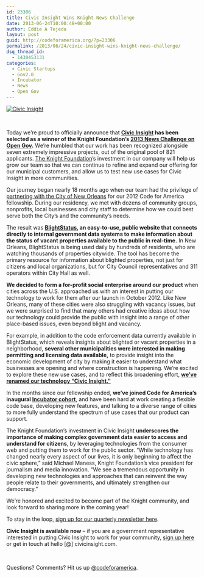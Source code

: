 ```yaml
---
id: 23306
title: Civic Insight Wins Knight News Challenge
date: 2013-06-24T10:00:48+00:00
author: Eddie A Tejeda
layout: post
guid: http://codeforamerica.org/?p=23306
permalink: /2013/06/24/civic-insight-wins-knight-news-challenge/
dsq_thread_id:
  - 1430453131
categories:
  - Civic Startups
  - Gov2.0
  - Incubator
  - News
  - Open Gov
---
```

[<img class="alignleft size-full wp-image-23301" title="Civic Insight" alt="Civic Insight" src="http://codeforamerica.org/wp-content/uploads/2013/06/promo_graphic_blog.png" />](http://codeforamerica.org/wp-content/uploads/2013/06/promo_graphic_blog.png)

&nbsp;

Today we’re proud to officially announce that **[Civic Insight](http://civicinsight.com) has been selected as a winner of the Knight Foundation’s [2013 News Challenge on Open Gov](http://knightfoundation.org/press-room/press-release/open-government-projects-receive-more-32-million-w/).** We’re humbled that our work has been recognized alongside seven extremely impressive projects, out of the original pool of 821 applicants. [The Knight Foundation](http://www.knightfoundation.org/)’s investment in our company will help us grow our team so that we can continue to refine and expand our offering for our municipal customers, and allow us to test new use cases for Civic Insight in more communities.

Our journey began nearly 18 months ago when our team had the privilege of [partnering with the City of New Orleans](http://codeforamerica.org/2012-partners/nola/) for our 2012 Code for America fellowship. During our residency, we met with dozens of community groups, nonprofits, local businesses and city staff to determine how we could best serve both the City’s and the community’s needs.

The result was **[BlightStatus](http://blightstatus.nola.gov), an easy-to-use, public website that connects directly to internal government data systems to make information about the status of vacant properties available to the public in real-time.** In New Orleans, BlightStatus is being used daily by hundreds of residents, who are watching thousands of properties citywide. The tool has become the primary resource for information about blighted properties, not just for citizens and local organizations, but for City Council representatives and 311 operators within City Hall as well.

**We decided to form a for-profit social enterprise around our product** when cities across the U.S. approached us with an interest in putting our technology to work for them after our launch in October 2012. Like New Orleans, many of these cities were also struggling with vacancy issues, but we were surprised to find that many others had creative ideas about how our technology could provide the public with insight into a range of other place-based issues, even beyond blight and vacancy.

For example, in addition to the code enforcement data currently available in BlightStatus, which reveals insights about blighted or vacant properties in a neighborhood, **several other municipalities were interested in making permitting and licensing data available,** to provide insight into the economic development of city by making it easier to understand what businesses are opening and where construction is happening. We’re excited to explore these new use cases, and to reflect this broadening effort, **[we’ve renamed our technology “Civic Insight.”](http://us4.campaign-archive2.com/?u=bc89bc1a568c7ecb05735ef0d&id=01f0fd50c2&e=)**

In the months since our fellowship ended, **we’ve joined Code for America’s inaugural <a href="http://codeforamerica.org/incubator-2/" target="_blank">Incubator cohort</a>**, and have been hard at work creating a flexible code base, developing new features, and talking to a diverse range of cities to more fully understand the spectrum of use cases that our product can support.

The Knight Foundation’s investment in Civic Insight **underscores the importance of making complex government data easier to access and understand for citizens**, by leveraging technologies from the consumer web and putting them to work for the public sector. “While technology has changed nearly every aspect of our lives, it is only beginning to affect the civic sphere,” said Michael Maness, Knight Foundation’s vice president for journalism and media innovation. “We see a tremendous opportunity in developing new technologies and approaches that can reinvent the way people relate to their governments, and ultimately strengthen our democracy.”

We’re honored and excited to become part of the Knight community, and look forward to sharing more in the coming year!

To stay in the loop, [sign up for our quarterly newsletter here](http://civicinsight.com/#interested).

**Civic Insight is available now** – if you are a government representative interested in putting Civic Insight to work for your community, [sign up here](http://civicinsight.com/#interested) or get in touch at hello [@] civicinsight.com.

&nbsp;

Questions? Comments? Hit us up <a href="http://twitter.com/codeforamerica" target="_blank">@codeforamerica</a>.

&nbsp;